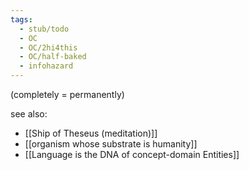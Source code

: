 ```yaml
---
tags:
  - stub/todo
  - OC
  - OC/2hi4this
  - OC/half-baked
  - infohazard
---
```

(completely = permanently)

see also:
- [[Ship of Theseus (meditation)]]
- [[organism whose substrate is humanity]]
- [[Language is the DNA of concept-domain Entities]]

